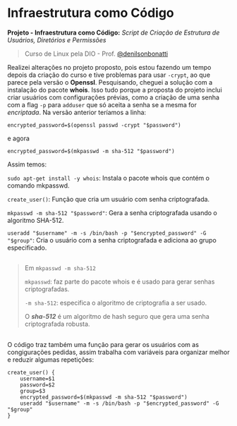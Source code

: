 # Infraestrutura como Código
**Projeto - Infraestrutura como Código:**
_Script de Criação de Estrutura de Usuários, Diretórios e Permissões_
>Curso de Linux pela DIO - Prof. [@denilsonbonatti](https://github.com/denilsonbonatti)

Realizei alterações no projeto proposto, pois estou fazendo um tempo depois da criação do curso e tive problemas para usar ```-crypt```, ao que parece pela versão o **Openssl**.
Pesquisando, cheguei a solução com a instalação do pacote **whois**.
Isso tudo porque a proposta do projeto inclui criar usuários com configurações prévias, como a criação de uma senha com a flag ```-p``` para ```adduser``` que só aceita a senha se a mesma for _encriptada_.
Na versão anterior teríamos a linha:

```encrypted_password=$(openssl passwd -crypt "$password")```

e agora

```encrypted_password=$(mkpasswd -m sha-512 "$password")```

Assim temos:

```sudo apt-get install -y whois```: Instala o pacote whois que contém o comando mkpasswd.

```create_user()```: Função que cria um usuário com senha criptografada.

```mkpasswd -m sha-512 "$password"```: Gera a senha criptografada usando o algoritmo SHA-512.

```useradd "$username" -m -s /bin/bash -p "$encrypted_password" -G "$group"```: Cria o usuário com a senha criptografada e adiciona ao grupo especificado.

##

>Em ```mkpasswd -m sha-512```
>
>```mkpasswd```: faz parte do pacote whois e é usado para gerar senhas criptografadas.
>
>```-m sha-512```: especifica o algoritmo de criptografia a ser usado.
>
>O ***sha-512*** é um algoritmo de hash seguro que gera uma senha criptografada robusta.

##

O código traz também uma função para gerar os usuários com as congigurações pedidas, assim trabalha com variáveis para organizar melhor e reduzir algumas repetições:

```
create_user() {
    username=$1
    password=$2
    group=$3
    encrypted_password=$(mkpasswd -m sha-512 "$password")
    useradd "$username" -m -s /bin/bash -p "$encrypted_password" -G "$group"
}
```

